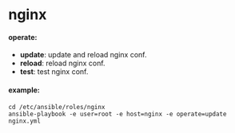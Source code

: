 # nginx
#### operate:
- **update**: update and reload nginx conf.
- **reload**: reload nginx conf.
- **test**: test nginx conf.

#### example:
```
cd /etc/ansible/roles/nginx 
ansible-playbook -e user=root -e host=nginx -e operate=update nginx.yml
```
